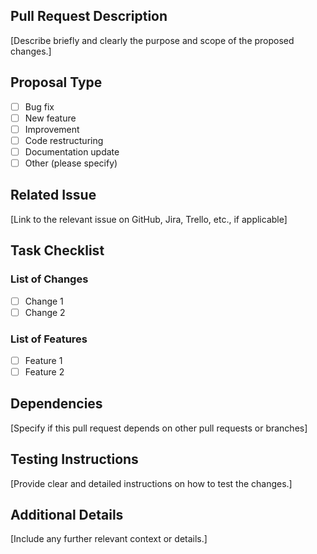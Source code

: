## Pull Request Description

[Describe briefly and clearly the purpose and scope of the proposed changes.]

## Proposal Type

- [ ] Bug fix
- [ ] New feature
- [ ] Improvement
- [ ] Code restructuring
- [ ] Documentation update
- [ ] Other (please specify)

## Related Issue

[Link to the relevant issue on GitHub, Jira, Trello, etc., if applicable]

## Task Checklist

### List of Changes

- [ ] Change 1
- [ ] Change 2

### List of Features

- [ ] Feature 1
- [ ] Feature 2

## Dependencies

[Specify if this pull request depends on other pull requests or branches]

## Testing Instructions

[Provide clear and detailed instructions on how to test the changes.]

## Additional Details

[Include any further relevant context or details.]

